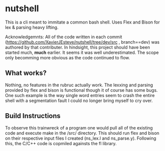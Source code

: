 # nutshell
This is a cli meant to immitate a common bash shell. Uses Flex and Bison for lex &amp; parsing heavy lifting.


Acknowledgemnts:
All of the code written in each commit (https://github.com/XavierJEsteve/nutshell/tree/dev/src , branch==dev) was authored by that contributer. 
In hindsight, this project should have been started much, **much** earlier. It seems it was well underestimated. The scope only becomming more obvious as the code continued to flow.

## What works?

Nothing, no features in the rubruc actually work. The lexxing and parsing provided by flex and bison is functional though it of course has some bugs. One such example is the way single word entries seem to crash the entire shell with a segmentation fault I could no longer bring myself to cry over.

## Build Instructions
To observe this trainwreck of a program one would pull all of the existing code and execute make in the /src/ directory. This should run flex and bison on their respective input files I created (ns_lex.l and ns_parse.y). Following this, the C/C++ code is copmiled againsts the fl library.
